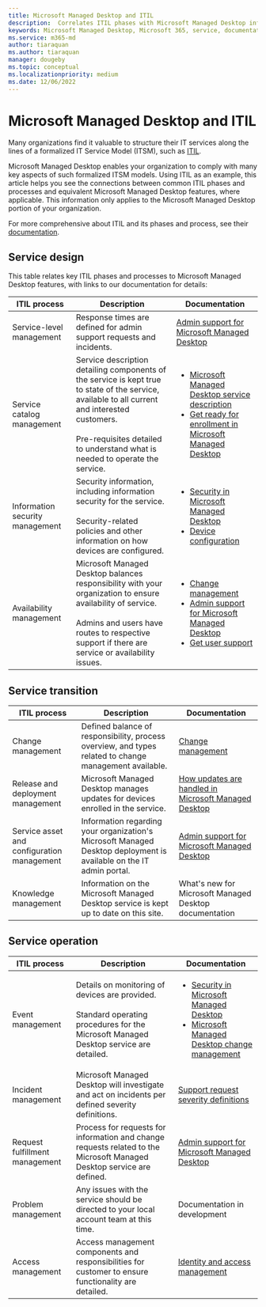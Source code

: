 ```yaml
---
title: Microsoft Managed Desktop and ITIL
description:  Correlates ITIL phases with Microsoft Managed Desktop information and articles
keywords: Microsoft Managed Desktop, Microsoft 365, service, documentation, ITISM
ms.service: m365-md
author: tiaraquan
ms.author: tiaraquan
manager: dougeby
ms.topic: conceptual
ms.localizationpriority: medium
ms.date: 12/06/2022
---
```


# Microsoft Managed Desktop and ITIL

Many organizations find it valuable to structure their IT services along the lines of a formalized IT Service Model (ITSM), such as [ITIL](https://www.axelos.com/best-practice-solutions/itil).

Microsoft Managed Desktop enables your organization to comply with many key aspects of such formalized ITSM models. Using ITIL as an example, this article helps you see the connections between common ITIL phases and processes and equivalent Microsoft Managed Desktop features, where applicable. This information only applies to the Microsoft Managed Desktop portion of your organization.

For more comprehensive about ITIL and its phases and process, see their [documentation](https://www.axelos.com/best-practice-solutions/itil).

## Service design

This table relates key ITIL phases and processes to Microsoft Managed Desktop features, with links to our documentation for details:

|ITIL process |Description  |Documentation |
|---------|---------|---------|
|Service-level management     | Response times are defined for admin support requests and incidents.  |  [Admin support for Microsoft Managed Desktop](../operate/support-request.md)  |
|Service catalog management     | Service description detailing components of the service is kept true to state of the service, available to all current and interested customers.<br><br>Pre-requisites detailed to understand what is needed to operate the service.  |<ul><li>[Microsoft Managed Desktop service description](../overview/service-plan-description.md)</li><li>[Get ready for enrollment in Microsoft Managed Desktop](../prepare/prerequisites.md)</li></ul> |
|Information security management     | Security information, including information security for the service.<br><br> Security-related policies and other information on how devices are configured.   |<ul><li>[Security in Microsoft Managed Desktop](../overview/security-technologies.md)</li><li>[Device configuration](../operate/device-policies.md)</li></ul>  |
|Availability management     |  Microsoft Managed Desktop balances responsibility with your organization to ensure availability of service.<br><br>Admins and users have routes to respective support if there are service or availability issues. | <ul><li>[Change management](../overview/change-management.md)</li><li>[Admin support for Microsoft Managed Desktop](../operate/support-request.md)</li><li>[Get user support](../operate/end-user-support.md)</li></ul>  |

## Service transition

| ITIL process | Description | Documentation |
| -----| ----- | ----- |
| Change management | Defined balance of responsibility, process overview, and types related to change management available. | [Change management](../overview/change-management.md) |
| Release and deployment management|  Microsoft Managed Desktop manages updates for devices enrolled in the service. | [How updates are handled in Microsoft Managed Desktop](../operate/updates.md) |
|Service asset and configuration management  | Information regarding your organization's Microsoft Managed Desktop deployment is available on the IT admin portal.  | [Admin support for Microsoft Managed Desktop](../operate/support-request.md) |
|Knowledge management | Information on the Microsoft Managed Desktop service is kept up to date on this site. | What's new for Microsoft Managed Desktop documentation  |

## Service operation

| ITIL process | Description  | Documentation |
| ----- | ----- | -----|
| Event management |  Details on monitoring of devices are provided.<br><br>Standard operating procedures for the Microsoft Managed Desktop service are detailed. |<ul><li>[Security in Microsoft Managed Desktop](../overview/security-technologies.md)</li><li>[Microsoft Managed Desktop change management](../overview/change-management.md)</li></ul> |
| Incident management  | Microsoft Managed Desktop will investigate and act on incidents per defined severity definitions. | [Support request severity definitions](../operate/support-request.md#support-request-severity-definitions)  |
| Request fulfillment management     |  Process for requests for information and change requests related to the Microsoft Managed Desktop service are defined.  |[Admin support for Microsoft Managed Desktop](../operate/support-request.md)         |
| Problem management  | Any issues with the service should be directed to your local account team at this time. | Documentation in development |
| Access management  | Access management components and responsibilities for customer to ensure functionality are detailed. | [Identity and access management](../overview/security-technologies.md#identity-and-access-management)        |
